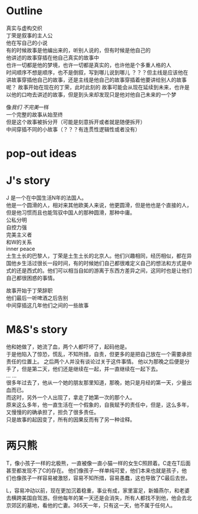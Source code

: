 Outline
=======
真实与虚构交织  
丁荣是叙事的主人公  
他在写自己的小说  
有的时候故事是他编出来的，听别人说的，但有时候是他自己的  
他讲述的故事穿插在他自己真实的故事中  
也许一切都是他的梦境，也许一切都是真实的，也许他是个多重人格的人  
时间顺序不想是顺序，也不是倒叙，写到哪儿说到哪儿  ？？？但主线是应该他在讲故事穿插他自己的故事，还是主线是他自己的故事穿插着他要讲给别人的故事呢？ 故事开始在现在的丁荣，此时此刻的         故事可能会从现在延续到未来，也许是以他的口吻去讲述的故事，但是到头来却发现只是他对他自己未来的一个梦  
  
像*我们 不完美*一样  
一个完整的故事从始至终  
但是这个故事被拆分开（可能是刻意拆开或者就是随便拆开）  
中间穿插不同的小故事（？？？有连贯性逻辑性或者没有）  

pop-out ideas
=======

J's story
=======
J 是一个在中国生活N年的法国人。  
他是一个圆滑的人，相对来其他欧美人来说，他更圆滑，但是他也是个直接的人，但是他习惯而且也能驾驭中国人的那种圆滑，那种中庸。  
公私分明  
自控力强  
完美主义者  
和W的关系  
inner peace  
土生土长的巴黎人，丁荣是土生土长的北京人。他们兴趣相同，经历相似，都在异国他乡生活过很长一段时间，有的时候她们自己都很难定义自己的想法和方式是中式的还是西式的。他们可以相当自如的游离于东西方差异之间，这同时也是让他们自己都很困惑的事情。  
  
故事开始于丁荣辞职  
他们最后一听啤酒之后告别  
中间穿插这几年他们之间的一些故事

M&S's story
=======
他和她做了，她流了血，两个人都吓坏了，起码他是。  
于是他陷入了惊恐，慌乱，不知所措，自责，但更多的是把自己放在一个需要承担责任的位置上。 
之后两个人并没有谈论过关于这件事情。 他以为那晚之后便是分手了，但是第二天，他们还是继续在一起，并一直继续在一起下去。  
... ...  
很多年过去了，他从一个她的朋友那里知道，那晚，她只是月经的第一天，少量出血而已。  
而这时，另外一个人出现了，拿走了她第一次的那个人。  
原来这么多年，他一直生活在一个假象的，自我赋予的责任中，但是，这么多年，又慢慢的的确承担了，担负了很多责任。  
只是故事的起因变了，所有的因果反而有了另一种诠释。  
  
两只熊  
=======
T，像小孩子一样的北极熊，一直被像一直小猫一样的女生C照顾着。C走在T后面甚至都发现不了C的存在。
他们像孩子一样单纯可爱，他们本来也就是孩子，他们也像孩子一样容易被激怒，容易不知所措，容易愚蠢，这也导致了C最后去世。  

L，容易冲动以前，现在更加沉着稳重，事业有成，家里富足，新婚燕尔，和老婆去横跨美国自驾游。但他每年的某一天还是会消失，所有人都找不到他，他会去北京郊区的墓地，看他的亡妻。365天一年，只有这一天，他不属于任何人。
